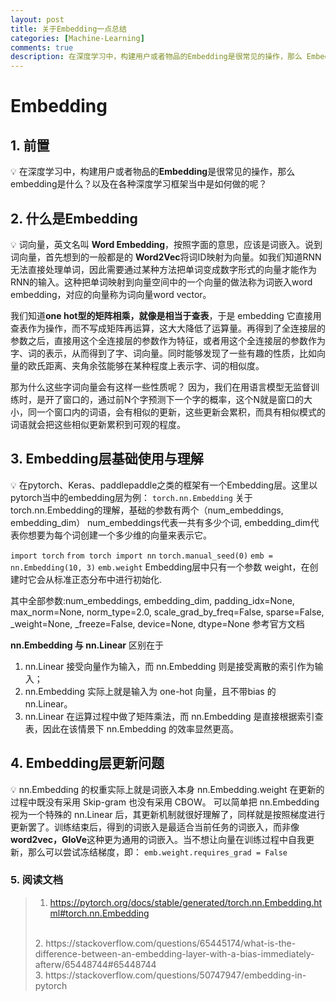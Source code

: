 ```yaml
---
layout: post
title: 关于Embedding一点总结
categories: [Machine-Learning]
comments: true
description: 在深度学习中，构建用户或者物品的Embedding是很常见的操作，那么 Embedding是什么?
---
```


# Embedding
## 1. 前置
💡 在深度学习中，构建用户或者物品的**Embedding**是很常见的操作，那么 embedding是什么？以及在各种深度学习框架当中是如何做的呢？

## 2. 什么是Embedding
💡 词向量，英文名叫 **Word Embedding**，按照字面的意思，应该是词嵌入。说到词向量，首先想到的一般都是的 **Word2Vec**将词ID映射为向量。如我们知道RNN无法直接处理单词，因此需要通过某种方法把单词变成数字形式的向量才能作为RNN的输入。这种把单词映射到向量空间中的一个向量的做法称为词嵌入word embedding，对应的向量称为词向量word vector。

我们知道**one hot型的矩阵相乘，就像是相当于查表**，于是 embedding 它直接用查表作为操作，而不写成矩阵再运算，这大大降低了运算量。再得到了全连接层的参数之后，直接用这个全连接层的参数作为特征，或者用这个全连接层的参数作为字、词的表示，从而得到了字、词向量。同时能够发现了一些有趣的性质，比如向量的欧氏距离、夹角余弦能够在某种程度上表示字、词的相似度。

那为什么这些字词向量会有这样一些性质呢？
因为，我们在用语言模型无监督训练时，是开了窗口的，通过前N个字预测下一个字的概率，这个N就是窗口的大小，同一个窗口内的词语，会有相似的更新，这些更新会累积，而具有相似模式的词语就会把这些相似更新累积到可观的程度。

## 3. Embedding层基础使用与理解
💡 在pytorch、Keras、paddlepaddle之类的框架有一个Embedding层。这里以pytorch当中的embedding层为例：
`torch.nn.Embedding`
关于torch.nn.Embedding的理解，基础的参数有两个（num_embeddings, embedding_dim）
num_embeddings代表一共有多少个词, embedding_dim代表你想要为每个词创建一个多少维的向量来表示它。

`import torch`
`from torch import nn`
`torch.manual_seed(0)`
`emb = nn.Embedding(10, 3)`
`emb.weight`
Embedding层中只有一个参数 weight，在创建时它会从标准正态分布中进行初始化.

其中全部参数:num_embeddings, embedding_dim, padding_idx=None, max_norm=None, norm_type=2.0, scale_grad_by_freq=False, sparse=False, _weight=None, _freeze=False, device=None, dtype=None 参考官方文档

**nn.Embedding 与 nn.Linear** 区别在于 
1. nn.Linear 接受向量作为输入，而 nn.Embedding 则是接受离散的索引作为输入；
2. nn.Embedding 实际上就是输入为 one-hot 向量，且不带bias 的 nn.Linear。
3. nn.Linear 在运算过程中做了矩阵乘法，而 nn.Embedding 是直接根据索引查表，因此在该情景下 nn.Embedding 的效率显然更高。



## 4. Embedding层更新问题
💡 nn.Embedding 的权重实际上就是词嵌入本身
nn.Embedding.weight 在更新的过程中既没有采用 Skip-gram 也没有采用 CBOW。
可以简单把 nn.Embedding 视为一个特殊的 nn.Linear 后，其更新机制就很好理解了，同样就是按照梯度进行更新罢了。训练结束后，得到的词嵌入是最适合当前任务的词嵌入，而非像**word2vec，GloVe**这种更为通用的词嵌入。当不想让向量在训练过程中自我更新，那么可以尝试冻结梯度，即：
`emb.weight.requires_grad = False`



### 5. 阅读文档
> 1. https://pytorch.org/docs/stable/generated/torch.nn.Embedding.html#torch.nn.Embedding
> <br>
> 2. https://stackoverflow.com/questions/65445174/what-is-the-difference-between-an-embedding-layer-with-a-bias-immediately-afterw/65448744#65448744
><br>
>3. https://stackoverflow.com/questions/50747947/embedding-in-pytorch
> <br> 